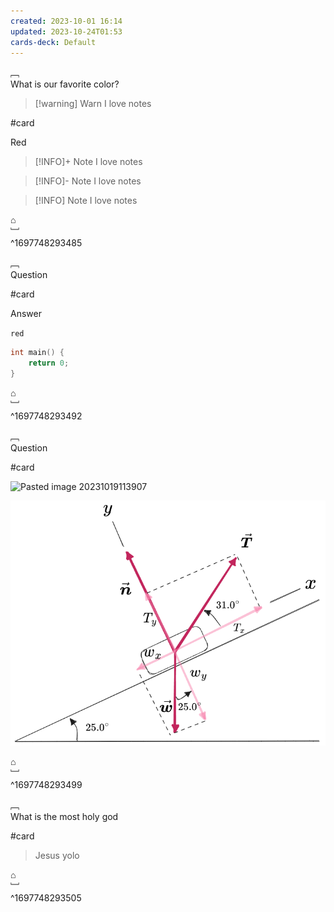 ```yaml
---
created: 2023-10-01 16:14
updated: 2023-10-24T01:53
cards-deck: Default
---
```


﹇<br>
What is our favorite color?

> [!warning] Warn
> I love notes

#card 

Red

> [\!INFO]+ Note
> I love notes

> [\!INFO]- Note
> I love notes

> [\!INFO] Note
> I love notes

⌂
<br>﹈<br>^1697748293485


﹇<br>
Question

#card 

Answer

`red`

```cpp
int main() {
	return 0;
}
```

⌂
<br>﹈<br>^1697748293492



﹇<br>
Question 

#card 

![Pasted image 20231019113907](the-vault/assets/images/physics-img.png)

![problem-2.excalidraw](the-vault/assets/excalidraw/problem-2.excalidraw.png)

⌂
<br>﹈<br>^1697748293499


﹇<br>
What is the most holy god

#card 

> Jesus yolo

⌂
<br>﹈<br>^1697748293505




